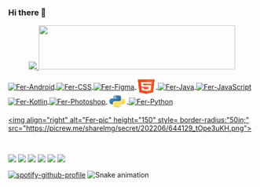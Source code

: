### Hi there 👋

<div align="center">
  <a href="https://github.com/feunanda">
  <img height="160em" src="https://github-readme-stats.vercel.app/api?username=feunanda&show_icons=true&theme=radical&include_all_commits=true&count_private=true"/>
  <img height="90em" width=400em src="https://github-readme-stats.vercel.app/api/top-langs/?username=feunanda&layout=compact&langs_count=7&theme=radical"/>
</div>
<div style="display: inline_block"><br>
  <img align="center" alt="Fer-Android" height="30" width="40" src="https://cdn.jsdelivr.net/gh/devicons/devicon/icons/android/android-plain.svg">
  <img align="center" alt="Fer-CSS" height="30" width="40" src="https://cdn.jsdelivr.net/gh/devicons/devicon/icons/css3/css3-original.svg">
  <img align="center" alt="Fer-Figma" height="30" width="40" src= "https://cdn.jsdelivr.net/gh/devicons/devicon/icons/figma/figma-original.svg">
  <img align="center" alt="Fer-HTML" height="30" width="40" src="https://raw.githubusercontent.com/devicons/devicon/master/icons/html5/html5-original.svg">
  <img align="center" alt="Fer-Java" height="30" width="40" src="https://cdn.jsdelivr.net/gh/devicons/devicon/icons/java/java-original.svg" />
  <img align="center" alt="Fer-JavaScript" height="30" width="40" src="https://cdn.jsdelivr.net/gh/devicons/devicon/icons/javascript/javascript-original.svg">
  <img align="center" alt="Fer-Kotlin" height="30" width="40" src="https://cdn.jsdelivr.net/gh/devicons/devicon/icons/kotlin/kotlin-original.svg">
  <img align="center" alt="Fer-Photoshop" height="30" width="40" src="https://cdn.jsdelivr.net/gh/devicons/devicon/icons/photoshop/photoshop-line.svg">
  <img align="center" alt="Fer-Python" height="30" width="40" src="https://raw.githubusercontent.com/devicons/devicon/master/icons/python/python-original.svg">
  <img align="center" alt="Fer-Python" height="30" width="40" src="https://cdn.jsdelivr.net/gh/devicons/devicon/icons/vscode/vscode-original.svg">


 
  <img align="right" alt="Fer-pic" height="150" style= border-radius:"50in;" src="https://picrew.me/shareImg/secret/202206/644129_tOpe3uKH.png">
</div>
  
<img align="center" height="2" width="658" src="https://camo.githubusercontent.com/1e2d21053078bfce95a49055362115d90262781298f934e827550c922df3f8cd/68747470733a2f2f7777772e616e696d61746564696d616765732e6f72672f646174612f6d656469612f3536322f616e696d617465642d6c696e652d696d6167652d303432392e676966">
  
<div> 

  <a href="https://www.behance.net/feunanda/moodboard" target="_blank"><img src="https://img.shields.io/badge/Behance-0054F7?style=for-the-badge&logo=behance&logoColor=white" target="_blank"></a> 
  <a href="https://discord.com/users/968711698758389790" target="_blank"><img src="https://img.shields.io/badge/Discord-7289DA?style=for-the-badge&logo=discord&logoColor=white" target="_blank"></a> 
  <a href = "mailto:feunandasimba@gmail.com"><img src="https://img.shields.io/badge/Gmail-D14836?style=for-the-badge&logo=gmail&logoColor=white"></a>
  <a href="https://instagram.com/fernandamzimba" target="_blank"><img src="https://img.shields.io/badge/-Instagram-%23E4405F?style=for-the-badge&logo=instagram&logoColor=white" target="_blank"></a>
  <a href="https://www.linkedin.com/in/fernandazimba" target="_blank"><img src="https://img.shields.io/badge/-LinkedIn-%230077B5?style=for-the-badge&logo=linkedin&logoColor=white" target="_blank"></a> 
  <a href="https://www.twitter.com/feunandasimba" target="_blank"><img src="https://img.shields.io/badge/Twitter-1DA1F2?style=for-the-badge&logo=twitter&logoColor=white" target="_blank"></a> 

  
  [![spotify-github-profile](https://spotify-github-profile.vercel.app/api/view?uid=fernanda_zimba&cover_image=true&theme=novatorem&bar_color=ff0000&bar_color_cover=false)](https://spotify-github-profile.vercel.app/api/view?uid=fernanda_zimba&redirect=true) 
  ![Snake animation](https://github.com/feunanda/feunanda/blob/output/github-contribution-grid-snake.svg)
 
</div>  
  

